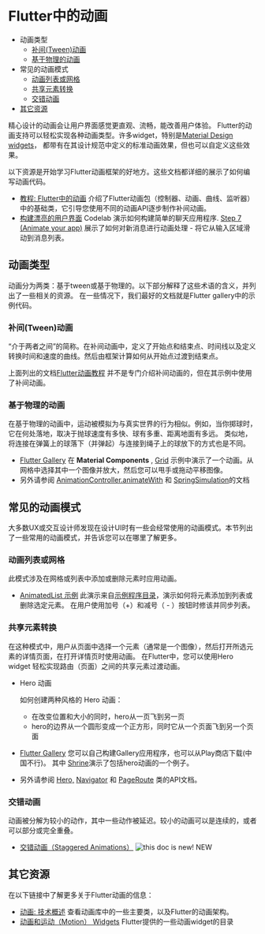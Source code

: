# Flutter中的动画

- 动画类型
  - [补间(Tween)动画](https://flutterchina.club/animations/#补间tween动画)
  - [基于物理的动画](https://flutterchina.club/animations/#基于物理的动画)
- 常见的动画模式
  - [动画列表或网格](https://flutterchina.club/animations/#动画列表或网格)
  - [共享元素转换](https://flutterchina.club/animations/#共享元素转换)
  - [交错动画](https://flutterchina.club/animations/#交错动画)
- [其它资源](https://flutterchina.club/animations/#其它资源)

精心设计的动画会让用户界面感觉更直观、流畅，能改善用户体验。 Flutter的动画支持可以轻松实现各种动画类型。许多widget，特别是[Material Design widgets](https://flutter.io/widgets/material/)， 都带有在其设计规范中定义的标准动画效果，但也可以自定义这些效果。

以下资源是开始学习Flutter动画框架的好地方。这些文档都详细的展示了如何编写动画代码。

- [教程: Flutter中的动画](https://flutterchina.club/tutorials/animation/)
  介绍了Flutter动画包（控制器、动画、曲线、监听器）中的基础类，它引导您使用不同的动画API逐步制作补间动画。
- [构建漂亮的用户界面](https://codelabs.developers.google.com/codelabs/flutter/index.html#0)
  Codelab 演示如何构建简单的聊天应用程序. [Step 7 (Animate your app)](https://codelabs.developers.google.com/codelabs/flutter/index.html#6) 展示了如何对新消息进行动画处理 - 将它从输入区域滑动到消息列表。

## 动画类型

动画分为两类：基于tween或基于物理的。以下部分解释了这些术语的含义，并列出了一些相关的资源。 在一些情况下，我们最好的文档就是Flutter gallery中的示例代码。

### 补间(Tween)动画

“介于两者之间”的简称。在补间动画中，定义了开始点和结束点、时间线以及定义转换时间和速度的曲线。然后由框架计算如何从开始点过渡到结束点。

上面列出的文档[Flutter动画教程](https://flutterchina.club/tutorials/animation/) 并不是专门介绍补间动画的，但在其示例中使用了补间动画。

### 基于物理的动画

在基于物理的动画中，运动被模拟为与真实世界的行为相似。例如，当你掷球时，它在何处落地，取决于抛球速度有多快、球有多重、距离地面有多远。 类似地，将连接在弹簧上的球落下（并弹起）与连接到绳子上的球放下的方式也是不同。

- [Flutter Gallery](https://github.com/flutter/flutter/tree/master/examples/flutter_gallery)
  在 **Material Components** , [Grid](https://github.com/flutter/flutter/blob/master/examples/flutter_gallery/lib/demo/material/grid_list_demo.dart) 示例中演示了一个动画。从网格中选择其中一个图像并放大，然后您可以甩手或拖动平移图像。
- 另外请参阅 [AnimationController.animateWith](https://docs.flutter.io/flutter/animation/AnimationController/animateWith.html) 和 [SpringSimulation](https://docs.flutter.io/flutter/physics/SpringSimulation-class.html)的文档

## 常见的动画模式

大多数UX或交互设计师发现在设计UI时有一些会经常使用的动画模式。本节列出了一些常用的动画模式，并告诉您可以在哪里了解更多。

### 动画列表或网格

此模式涉及在网格或列表中添加或删除元素时应用动画。

- [AnimatedList 示例](https://flutterchina.club/catalog/samples/animated-list/)
  此演示来自[示例程序目录](https://flutterchina.club/catalog/samples)，演示如何将元素添加到列表或删除选定元素。 在用户使用加号（+）和减号（ - ）按钮时修该并同步列表。

### 共享元素转换

在这种模式中，用户从页面中选择一个元素（通常是一个图像），然后打开所选元素的详情页面，在打开详情页时使用动画。 在Flutter中，您可以使用Hero widget 轻松实现路由（页面）之间的共享元素过渡动画。

- Hero 动画

  如何创建两种风格的 Hero 动画：

  - 在改变位置和大小的同时，hero从一页飞到另一页
  - hero的边界从一个圆形变成一个正方形，同时它从一个页面飞到另一个页面

- [Flutter Gallery](https://github.com/flutter/flutter/tree/master/examples/flutter_gallery) 您可以自己构建Gallery应用程序，也可以从Play商店下载(中国不行)。 其中 [Shrine](https://github.com/flutter/flutter/blob/master/examples/flutter_gallery/lib/demo/shrine_demo.dart)演示了包括hero动画的一个例子。

- 另外请参阅 [Hero,](https://docs.flutter.io/flutter/widgets/Hero-class.html) [Navigator](https://docs.flutter.io/flutter/widgets/Navigator-class.html) 和 [PageRoute](https://docs.flutter.io/flutter/widgets/PageRoute-class.html) 类的API文档。

### 交错动画

动画被分解为较小的动作，其中一些动作被延迟。较小的动画可以是连续的，或者可以部分或完全重叠。

- [交错动画（Staggered Animations）](https://flutterchina.club/animations/staggered-animations/) ![this doc is new!](https://flutterchina.club/images/ic_new_releases_black_24px.svg) NEW

## 其它资源

在以下链接中了解更多关于Flutter动画的信息：

- [动画: 技术概述](https://flutterchina.club/animations/overview.html)
  查看动画库中的一些主要类，以及Flutter的动画架构。
- [动画和运动（Motion） Widgets](https://flutterchina.club/widgets/animation/)
  Flutter提供的一些动画widget的目录